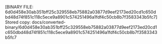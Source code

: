 [BINARY FILE: 6d0d458e30ab351bff25c329558eb75882a03877d9eef2173ed20cd1c650dbd48d74f851c118c5ece9a8901c574251496a1fdf4c50cb8b7f3583343b5fc7]
Stored copy: docs/converted-binary/6d0d458e30ab351bff25c329558eb75882a03877d9eef2173ed20cd1c650dbd48d74f851c118c5ece9a8901c574251496a1fdf4c50cb8b7f3583343b5fc7
